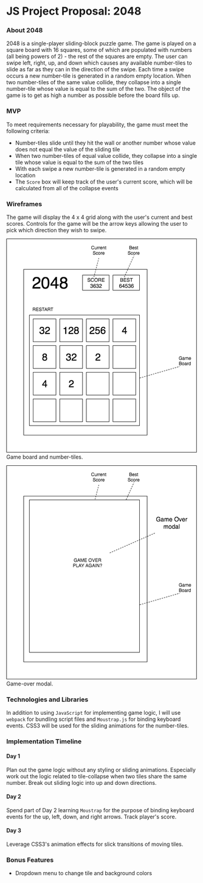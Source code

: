# JS Project Proposal: 2048
### About 2048
2048 is a single-player sliding-block puzzle game. The game is played on a square board with 16 squares, some of which are populated with numbers (all being powers of 2) - the rest of the squares are empty. The user can swipe left, right, up, and down which causes any available number-tiles to slide as far as they can in the direction of the swipe. Each time a swipe occurs a new number-tile is generated in a random empty location. When two number-tiles of the same value collide, they collapse into a single number-tile whose value is equal to the sum of the two. The object of the game is to get as high a number as possible before the board fills up.

### MVP
To meet requirements necessary for playability, the game must meet the following criteria:
- Number-tiles slide until they hit the wall or another number whose value does not equal the value of the sliding tile
- When two number-tiles of equal value collide, they collapse into a single tile whose value is equal to the sum of the two tiles
- With each swipe a new number-tile is generated in a random empty location
- The `Score` box will keep track of the user's current score, which will be calculated from all of the collapse events

### Wireframes
The game will display the 4 x 4 grid along with the user's current and best scores. Controls for the game will be the arrow keys allowing the user to pick which direction they wish to swipe.

![](2048.png)
Game board and number-tiles.

![](modal.png)
Game-over modal.

### Technologies and Libraries

In addition to using `JavaScript` for implementing game logic, I will use `webpack` for bundling script files and `Moustrap.js` for binding keyboard events. CSS3 will be used for the sliding animations for the number-tiles.

### Implementation Timeline
#### Day 1
Plan out the game logic without any styling or sliding animations. Especially work out the logic related to tile-collapse when two tiles share the same number. Break out sliding logic into up and down directions.

#### Day 2
Spend part of Day 2 learning `Moustrap` for the purpose of binding keyboard events for the up, left, down, and right arrows. Track player's score.

#### Day 3
Leverage CSS3's animation effects for slick transitions of moving tiles.

### Bonus Features
- Dropdown menu to change tile and background colors
